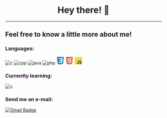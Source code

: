 <h1 align="center"> Hey there! 🤩</h1>
<hr>
<h2 align="left"> 
   Feel free to know a little more about me!
</h2>

### Languages:

<p align="left">
  <img src="https://raw.githubusercontent.com/jmnote/z-icons/master/svg/c.svg" alt="c" width="25" height="25"/>
  <img src="https://raw.githubusercontent.com/jmnote/z-icons/master/svg/cpp.svg" alt="cpp" width="25" height="25"/>
  <img src="https://raw.githubusercontent.com/jmnote/z-icons/master/svg/java.svg" alt="java" width="25" height="25"/>
  <img src="https://raw.githubusercontent.com/jmnote/z-icons/master/svg/php.svg" alt="php" width="25" height="25"/>
  <img src="https://raw.githubusercontent.com/devicons/devicon/master/icons/css3/css3-original.svg" alt="css3"  width="25" height="25"/>
  <img src="https://raw.githubusercontent.com/devicons/devicon/master/icons/html5/html5-original.svg" alt="html5"  width="25" height="25"/>
  <img src="https://raw.githubusercontent.com/devicons/devicon/master/icons/javascript/javascript-original.svg" alt="javascript" width="25" height="25"/>
</p>

### Currently learning:

<p align="left">
  <img src="https://raw.githubusercontent.com/jmnote/z-icons/master/svg/python.svg" alt="c" width="25" height="25"/>
</p>

### Send me an e-mail:

<p align="center">
 
[![Gmail Badge](https://img.shields.io/badge/-Gmail-c14438?style=flat-square&logo=Gmail&logoColor=white&link=mailto:thiagopdalladea@gmail.com)](mailto:thiagopdalladea@gmail.com)
